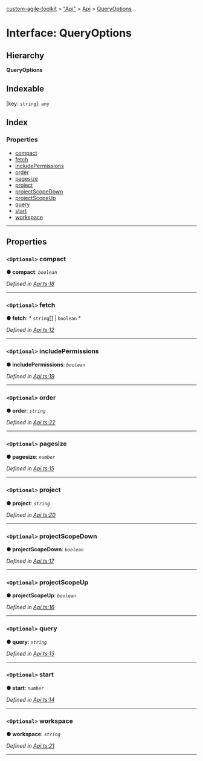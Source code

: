 [custom-agile-toolkit](../README.md) > ["Api"](../modules/_api_.md) > [Api](../modules/_api_.api.md) > [QueryOptions](../interfaces/_api_.api.queryoptions.md)

# Interface: QueryOptions

## Hierarchy

**QueryOptions**

## Indexable

\[key: `string`\]:&nbsp;`any`
## Index

### Properties

* [compact](_api_.api.queryoptions.md#compact)
* [fetch](_api_.api.queryoptions.md#fetch)
* [includePermissions](_api_.api.queryoptions.md#includepermissions)
* [order](_api_.api.queryoptions.md#order)
* [pagesize](_api_.api.queryoptions.md#pagesize)
* [project](_api_.api.queryoptions.md#project)
* [projectScopeDown](_api_.api.queryoptions.md#projectscopedown)
* [projectScopeUp](_api_.api.queryoptions.md#projectscopeup)
* [query](_api_.api.queryoptions.md#query)
* [start](_api_.api.queryoptions.md#start)
* [workspace](_api_.api.queryoptions.md#workspace)

---

## Properties

<a id="compact"></a>

### `<Optional>` compact

**● compact**: *`boolean`*

*Defined in [Api.ts:18](https://github.com/ferentchak/rally-node-sdk/blob/45aae0f/Api.ts#L18)*

___
<a id="fetch"></a>

### `<Optional>` fetch

**● fetch**: * `string`[] &#124; `boolean`
*

*Defined in [Api.ts:12](https://github.com/ferentchak/rally-node-sdk/blob/45aae0f/Api.ts#L12)*

___
<a id="includepermissions"></a>

### `<Optional>` includePermissions

**● includePermissions**: *`boolean`*

*Defined in [Api.ts:19](https://github.com/ferentchak/rally-node-sdk/blob/45aae0f/Api.ts#L19)*

___
<a id="order"></a>

### `<Optional>` order

**● order**: *`string`*

*Defined in [Api.ts:22](https://github.com/ferentchak/rally-node-sdk/blob/45aae0f/Api.ts#L22)*

___
<a id="pagesize"></a>

### `<Optional>` pagesize

**● pagesize**: *`number`*

*Defined in [Api.ts:15](https://github.com/ferentchak/rally-node-sdk/blob/45aae0f/Api.ts#L15)*

___
<a id="project"></a>

### `<Optional>` project

**● project**: *`string`*

*Defined in [Api.ts:20](https://github.com/ferentchak/rally-node-sdk/blob/45aae0f/Api.ts#L20)*

___
<a id="projectscopedown"></a>

### `<Optional>` projectScopeDown

**● projectScopeDown**: *`boolean`*

*Defined in [Api.ts:17](https://github.com/ferentchak/rally-node-sdk/blob/45aae0f/Api.ts#L17)*

___
<a id="projectscopeup"></a>

### `<Optional>` projectScopeUp

**● projectScopeUp**: *`boolean`*

*Defined in [Api.ts:16](https://github.com/ferentchak/rally-node-sdk/blob/45aae0f/Api.ts#L16)*

___
<a id="query"></a>

### `<Optional>` query

**● query**: *`string`*

*Defined in [Api.ts:13](https://github.com/ferentchak/rally-node-sdk/blob/45aae0f/Api.ts#L13)*

___
<a id="start"></a>

### `<Optional>` start

**● start**: *`number`*

*Defined in [Api.ts:14](https://github.com/ferentchak/rally-node-sdk/blob/45aae0f/Api.ts#L14)*

___
<a id="workspace"></a>

### `<Optional>` workspace

**● workspace**: *`string`*

*Defined in [Api.ts:21](https://github.com/ferentchak/rally-node-sdk/blob/45aae0f/Api.ts#L21)*

___

